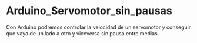 # Arduino_Servomotor_sin_pausas
Con Arduino podremos controlar la velocidad de un servomotor y conseguir que vaya de un lado a otro y viceversa sin pausa entre medias.
